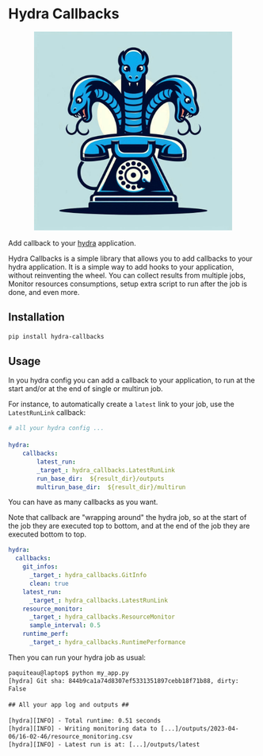 # Hydra Callbacks

<center>
<img src=img/hydra_callbacks.jpeg width=400px/>
</center>

Add callback to your [hydra](https://hydra.cc/docs/intro) application.

Hydra Callbacks is a simple library that allows you to add callbacks to your hydra application. It is a simple way to add hooks to your application, without reinventing the wheel. 
You can collect results from multiple jobs, Monitor resources consumptions, setup extra script to run after the job is done, and even more. 

## Installation

```bash
pip install hydra-callbacks
```

## Usage

In you hydra config you can add a callback to your application, to run at the start and/or at the end of single or multirun job.

For instance, to automatically create a `latest` link to your job, use the `LatestRunLink` callback:


```yaml
# all your hydra config ...

hydra:
    callbacks:
        latest_run:
        _target_: hydra_callbacks.LatestRunLink
        run_base_dir:  ${result_dir}/outputs
        multirun_base_dir:  ${result_dir}/multirun
```

You can have as many callbacks as you want. 

Note that callback are "wrapping around" the hydra job, so at the start of the job they are executed top to bottom, and at the end of the job they are executed bottom to top.


``` yaml
hydra:
  callbacks:
    git_infos:
      _target_: hydra_callbacks.GitInfo
      clean: true
    latest_run:
      _target_: hydra_callbacks.LatestRunLink
    resource_monitor:
      _target_: hydra_callbacks.ResourceMonitor
      sample_interval: 0.5
    runtime_perf:
      _target_: hydra_callbacks.RuntimePerformance      
```

Then you can run your hydra job as usual:

```term
paquiteau@laptop$ python my_app.py
[hydra] Git sha: 844b9ca1a74d8307ef5331351897cebb18f71b88, dirty: False

## All your app log and outputs ##

[hydra][INFO] - Total runtime: 0.51 seconds
[hydra][INFO] - Writing monitoring data to [...]/outputs/2023-04-06/16-02-46/resource_monitoring.csv
[hydra][INFO] - Latest run is at: [...]/outputs/latest
```
